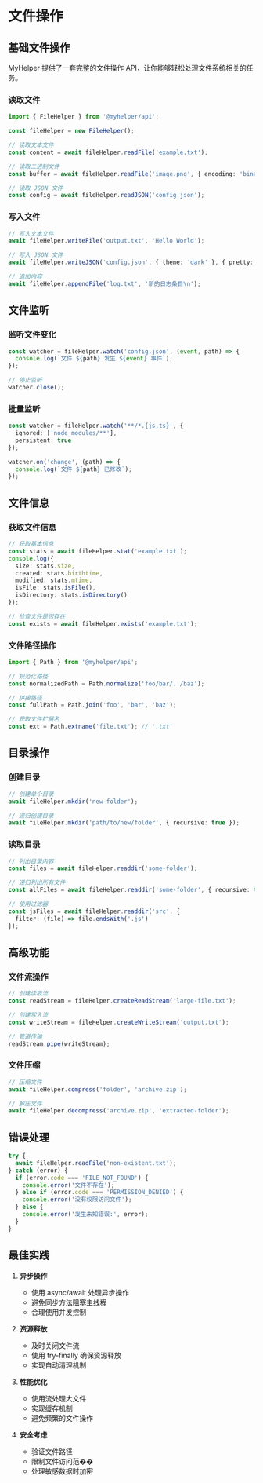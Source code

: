 # 文件操作

## 基础文件操作

MyHelper 提供了一套完整的文件操作 API，让你能够轻松处理文件系统相关的任务。

### 读取文件

```typescript
import { FileHelper } from '@myhelper/api';

const fileHelper = new FileHelper();

// 读取文本文件
const content = await fileHelper.readFile('example.txt');

// 读取二进制文件
const buffer = await fileHelper.readFile('image.png', { encoding: 'binary' });

// 读取 JSON 文件
const config = await fileHelper.readJSON('config.json');
```

### 写入文件

```typescript
// 写入文本文件
await fileHelper.writeFile('output.txt', 'Hello World');

// 写入 JSON 文件
await fileHelper.writeJSON('config.json', { theme: 'dark' }, { pretty: true });

// 追加内容
await fileHelper.appendFile('log.txt', '新的日志条目\n');
```

## 文件监听

### 监听文件变化

```typescript
const watcher = fileHelper.watch('config.json', (event, path) => {
  console.log(`文件 ${path} 发生 ${event} 事件`);
});

// 停止监听
watcher.close();
```

### 批量监听

```typescript
const watcher = fileHelper.watch('**/*.{js,ts}', {
  ignored: ['node_modules/**'],
  persistent: true
});

watcher.on('change', (path) => {
  console.log(`文件 ${path} 已修改`);
});
```

## 文件信息

### 获取文件信息

```typescript
// 获取基本信息
const stats = await fileHelper.stat('example.txt');
console.log({
  size: stats.size,
  created: stats.birthtime,
  modified: stats.mtime,
  isFile: stats.isFile(),
  isDirectory: stats.isDirectory()
});

// 检查文件是否存在
const exists = await fileHelper.exists('example.txt');
```

### 文件路径操作

```typescript
import { Path } from '@myhelper/api';

// 规范化路径
const normalizedPath = Path.normalize('foo/bar/../baz');

// 拼接路径
const fullPath = Path.join('foo', 'bar', 'baz');

// 获取文件扩展名
const ext = Path.extname('file.txt'); // '.txt'
```

## 目录操作

### 创建目录

```typescript
// 创建单个目录
await fileHelper.mkdir('new-folder');

// 递归创建目录
await fileHelper.mkdir('path/to/new/folder', { recursive: true });
```

### 读取目录

```typescript
// 列出目录内容
const files = await fileHelper.readdir('some-folder');

// 递归列出所有文件
const allFiles = await fileHelper.readdir('some-folder', { recursive: true });

// 使用过滤器
const jsFiles = await fileHelper.readdir('src', {
  filter: (file) => file.endsWith('.js')
});
```

## 高级功能

### 文件流操作

```typescript
// 创建读取流
const readStream = fileHelper.createReadStream('large-file.txt');

// 创建写入流
const writeStream = fileHelper.createWriteStream('output.txt');

// 管道传输
readStream.pipe(writeStream);
```

### 文件压缩

```typescript
// 压缩文件
await fileHelper.compress('folder', 'archive.zip');

// 解压文件
await fileHelper.decompress('archive.zip', 'extracted-folder');
```

## 错误处理

```typescript
try {
  await fileHelper.readFile('non-existent.txt');
} catch (error) {
  if (error.code === 'FILE_NOT_FOUND') {
    console.error('文件不存在');
  } else if (error.code === 'PERMISSION_DENIED') {
    console.error('没有权限访问文件');
  } else {
    console.error('发生未知错误:', error);
  }
}
```

## 最佳实践

1. **异步操作**
   - 使用 async/await 处理异步操作
   - 避免同步方法阻塞主线程
   - 合理使用并发控制

2. **资源释放**
   - 及时关闭文件流
   - 使用 try-finally 确保资源释放
   - 实现自动清理机制

3. **性能优化**
   - 使用流处理大文件
   - 实现缓存机制
   - 避免频繁的文件操作

4. **安全考虑**
   - 验证文件路径
   - 限制文件访问范��
   - 处理敏感数据时加密 
